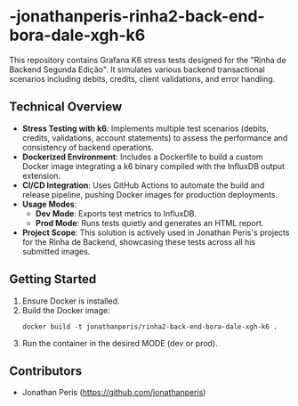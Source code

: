 # -jonathanperis-rinha2-back-end-bora-dale-xgh-k6

This repository contains Grafana K6 stress tests designed for the "Rinha de Backend Segunda Edição". It simulates various backend transactional scenarios including debits, credits, client validations, and error handling.

## Technical Overview

- **Stress Testing with k6**: Implements multiple test scenarios (debits, credits, validations, account statements) to assess the performance and consistency of backend operations.
- **Dockerized Environment**: Includes a Dockerfile to build a custom Docker image integrating a k6 binary compiled with the InfluxDB output extension.
- **CI/CD Integration**: Uses GitHub Actions to automate the build and release pipeline, pushing Docker images for production deployments.
- **Usage Modes**: 
  - **Dev Mode**: Exports test metrics to InfluxDB.
  - **Prod Mode**: Runs tests quietly and generates an HTML report.
- **Project Scope**: This solution is actively used in Jonathan Peris's projects for the Rinha de Backend, showcasing these tests across all his submitted images.

## Getting Started

1. Ensure Docker is installed.
2. Build the Docker image:
   ```
   docker build -t jonathanperis/rinha2-back-end-bora-dale-xgh-k6 .
   ```
3. Run the container in the desired MODE (dev or prod).

## Contributors

- Jonathan Peris (https://github.com/jonathanperis)
